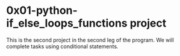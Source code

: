 # 0x01-python-if_else_loops_functions project

This is the second project in the second leg of the program. We will complete tasks using conditional statements.


